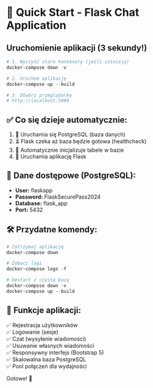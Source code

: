 # 🚀 Quick Start - Flask Chat Application

## Uruchomienie aplikacji (3 sekundy!)

```powershell
# 1. Wyczyść stare kontenery (jeśli istnieją)
docker-compose down -v

# 2. Uruchom aplikację
docker-compose up --build

# 3. Otwórz przeglądarkę
# http://localhost:5000
```

## ✅ Co się dzieje automatycznie:

1. 🐘 Uruchamia się PostgreSQL (baza danych)
2. ⏳ Flask czeka aż baza będzie gotowa (healthcheck)
3. 🔄 Automatycznie inicjalizuje tabele w bazie
4. 🚀 Uruchamia aplikację Flask

## 📝 Dane dostępowe (PostgreSQL):

- **User:** flaskapp
- **Password:** FlaskSecurePass2024
- **Database:** flask_app
- **Port:** 5432

## 🛠 Przydatne komendy:

```powershell
# Zatrzymaj aplikację
docker-compose down

# Zobacz logi
docker-compose logs -f

# Restart z czystą bazą
docker-compose down -v
docker-compose up --build
```

## 🎯 Funkcje aplikacji:

✅ Rejestracja użytkowników  
✅ Logowanie (sesje)  
✅ Czat (wysyłanie wiadomości)  
✅ Usuwanie własnych wiadomości  
✅ Responsywny interfejs (Bootstrap 5)  
✅ Skalowalna baza PostgreSQL  
✅ Pool połączeń dla wydajności  

Gotowe! 🎉

